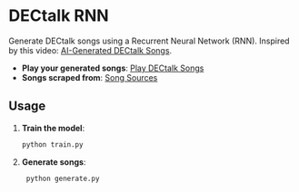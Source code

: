 # DECtalk RNN

Generate DECtalk songs using a Recurrent Neural Network (RNN). Inspired by this video: [AI-Generated DECtalk Songs](https://youtu.be/8AwSZdNknIE).

- **Play your generated songs**: [Play DECtalk Songs](https://webspeak.terminal.ink/)
- **Songs scraped from**: [Song Sources](https://theflameofhope.co/SONGS%20FOR%20PC'.html)

## Usage

1. **Train the model**:
   ```bash
   python train.py
2. **Generate songs**:
   ```bash
    python generate.py

